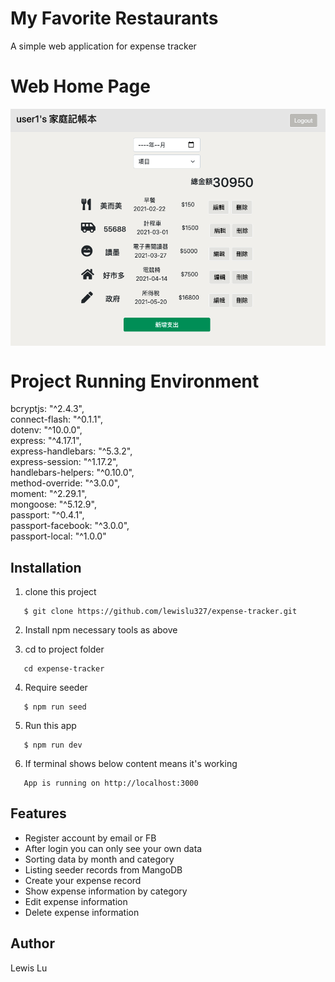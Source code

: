 # My Favorite Restaurants

A simple web application for expense tracker

# Web Home Page

<img align="center" src="https://github.com/lewislu327/expense-tracker/blob/master/Web%20homepage.png" width="750"/>

# Project Running Environment

bcryptjs: "^2.4.3",<br>
connect-flash: "^0.1.1", <br>
dotenv: "^10.0.0",<br>
express: "^4.17.1",<br>
express-handlebars: "^5.3.2",<br>
express-session: "^1.17.2",<br>
handlebars-helpers: "^0.10.0",<br>
method-override: "^3.0.0",<br>
moment: "^2.29.1",<br>
mongoose: "^5.12.9",<br>
passport: "^0.4.1",<br>
passport-facebook: "^3.0.0",<br>
passport-local: "^1.0.0"<br>

## Installation

1. clone this project

```
   $ git clone https://github.com/lewislu327/expense-tracker.git
```

2. Install npm necessary tools as above

3. cd to project folder

```
   cd expense-tracker
```

4. Require seeder

```
   $ npm run seed
```

5. Run this app

```
   $ npm run dev
```

6. If terminal shows below content means it's working

```
   App is running on http://localhost:3000
```

## Features

- Register account by email or FB
- After login you can only see your own data
- Sorting data by month and category
- Listing seeder records from MangoDB
- Create your expense record
- Show expense information by category
- Edit expense information
- Delete expense information

## Author

Lewis Lu
